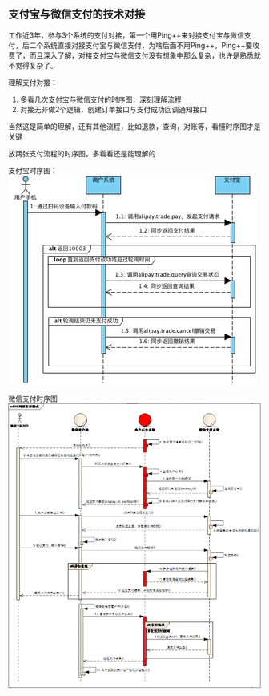 ## 支付宝与微信支付的技术对接

工作近3年，参与3个系统的支付对接，第一个用Ping++来对接支付宝与微信支付，后二个系统直接对接支付宝与微信支付，为啥后面不用Ping++，Ping++要收费了，而且深入了解，对接支付宝与微信支付没有想象中那么复杂，也许是熟悉就不觉得复杂了。

理解支付对接：
1. 多看几次支付宝与微信支付的时序图，深刻理解流程
2. 对接无非做2个逻辑，创建订单接口与支付成功回调通知接口

当然这是简单的理解，还有其他流程，比如退款，查询，对账等，看懂时序图才是关键

放两张支付流程的时序图，多看看还是能理解的

支付宝时序图：
![](https://github.com/lyaohe/lyaohe-cv/raw/master/img/alipay.png)

微信支付时序图
![](https://github.com/lyaohe/lyaohe-cv/raw/master/img/weixinpay.png)
